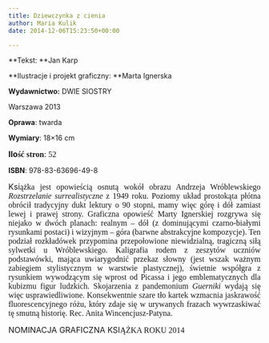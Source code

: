 ```yaml
---
title: Dziewczynka z cienia
author: Maria Kulik
date: 2014-12-06T15:23:50+00:00

---
```

**Tekst: **Jan Karp

**Ilustracje i projekt graficzny: **Marta Ignerska

**Wydawnictwo:** DWIE SIOSTRY

Warszawa 2013

**Oprawa**: twarda

**Wymiary**: 18&#215;16 cm

**<span style="font-size: medium;">Ilo</span><span style="font-family: Calibri; font-size: medium;"><span style="font-family: Calibri; font-size: medium;"><span lang="P">ść stron</span></span></span>**<span style="font-family: Calibri; font-size: medium;"><span style="font-family: Calibri; font-size: medium;">: 52</span></span>

**ISBN**: 978-83-63696-49-8

<p align="JUSTIFY">
  <span style="font-size: medium;"> Ksi</span><span style="font-family: Calibri; font-size: medium;"><span style="font-family: Calibri; font-size: medium;"><span lang="P">ążka jest opowieścią osnutą wokół obrazu Andrzeja Wróblewskiego <i>Rozstrzelanie surrealistyczne </i>z 1949 roku. Poziomy układ prostokąta płótna obrócił tradycyjny dukt lektury o 90 stopni, mamy więc górę i dół zamiast lewej i prawej strony. Graficzna opowieść Marty Ignerskiej rozgrywa się niejako w dwóch planach: realnym – dół (z dominującymi czarno-białymi rysunkami postaci) i wizyjnym – góra (barwne abstrakcyjne kompozycje). Ten podział rozkładówek przypomina przepołowione niewidzialną, tragiczną siłą sylwetki u Wróblewskiego. Kaligrafia rodem z zeszytów uczniów podstawówki, mająca uwiarygodnić przekaz słowny (jest wszak ważnym zabiegiem stylistycznym w warstwie plastycznej), świetnie współgra z rysunkiem wywodzącym się wprost od Picassa i jego emblematycznych dla kubizmu figur ludzkich. Skojarzenia z pandemonium <i>Guerniki </i>wydają się więc usprawiedliwione. Konsekwentnie szare tło kartek wzmacnia jaskrawość fluorescencyjnego różu, który zdaje się w urywanych frazach wywrzaskiwać tę smutną historię. Rec. Anita Wincencjusz-Patyna.</span></span></span>
<p align="JUSTIFY">
  <span style="font-size: medium;">NOMINACJA GRAFICZNA KSI</span><span style="font-family: Calibri; font-size: medium;"><span style="font-family: Calibri; font-size: medium;"><span lang="P">ĄŻKA ROKU 2014</span></span></span>
